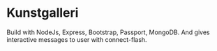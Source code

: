 # Kunstgalleri
Build with NodeJs, Express, Bootstrap, Passport, MongoDB. And gives interactive messages to user with connect-flash.
